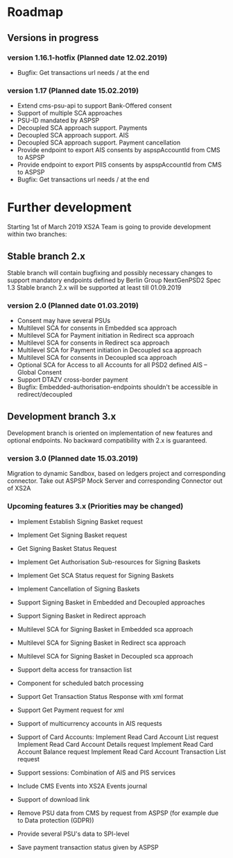 # Roadmap

## Versions in progress

### version 1.16.1-hotfix (Planned date 12.02.2019)
- Bugfix: Get transactions url needs / at the end


### version 1.17 (Planned date 15.02.2019)
- Extend cms-psu-api to support Bank-Offered consent
- Support of multiple SCA approaches
- PSU-ID mandated by ASPSP
- Decoupled SCA approach support. Payments
- Decoupled SCA approach support. AIS
- Decoupled SCA approach support. Payment cancellation
- Provide endpoint to export AIS consents by aspspAccountId from CMS to ASPSP
- Provide endpoint to export PIIS consents by aspspAccountId from CMS to ASPSP
- Bugfix: Get transactions url needs / at the end


# Further development
Starting 1st of March 2019 XS2A Team is going to provide development within two branches:

## Stable branch 2.x
Stable branch will contain bugfixing and possibly necessary changes to support mandatory endpoints defined by Berlin Group NextGenPSD2 Spec 1.3
Stable branch 2.x will be supported at least till 01.09.2019

### version 2.0 (Planned date 01.03.2019)
- Consent may have several PSUs
- Multilevel SCA for consents in Embedded sca approach
- Multilevel SCA for Payment initiation in Redirect sca approach
- Multilevel SCA for consents in Redirect sca approach
- Multilevel SCA for Payment initiation in Decoupled sca approach
- Multilevel SCA for consents in Decoupled sca approach
- Optional SCA for Access to all Accounts for all PSD2 defined AIS – Global Consent
- Support DTAZV cross-border payment
- Bugfix: Embedded-authorisation-endpoints shouldn't be accessible in redirect/decoupled

## Development branch 3.x
Development branch is oriented on implementation of new features and optional endpoints.
No backward compatibility with 2.x is guaranteed.

### version 3.0 (Planned date 15.03.2019)
Migration to dynamic Sandbox, based on ledgers project and corresponding connector.
Take out ASPSP Mock Server and corresponding Connector out of XS2A


### Upcoming features 3.x (Priorities may be changed)

- Implement Establish Signing Basket request
- Implement Get Signing Basket request
- Get Signing Basket Status Request
- Implement Get Authorisation Sub-resources for Signing Baskets
- Implement Get SCA Status request for Signing Baskets
- Implement Cancellation of Signing Baskets
- Support Signing Basket in Embedded and Decoupled approaches
- Support Signing Basket in Redirect approach
- Multilevel SCA for Signing Basket in Embedded sca approach
- Multilevel SCA for Signing Basket in Redirect sca approach
- Multilevel SCA for Signing Basket in Decoupled sca approach


- Support delta access for transaction list
- Component for scheduled batch processing
- Support Get Transaction Status Response with xml format
- Support Get Payment request for xml
- Support of multicurrency accounts in AIS requests


- Support of Card Accounts:
Implement Read Card Account List request
Implement Read Card Account Details request
Implement Read Card Account Balance request
Implement Read Card Account Transaction List request

- Support sessions: Combination of AIS and PIS services
- Include CMS Events into XS2A Events journal
- Support of download link
- Remove PSU data from CMS by request from ASPSP (for example due to Data protection (GDPR))
- Provide several PSU's data to SPI-level
- Save payment transaction status given by ASPSP